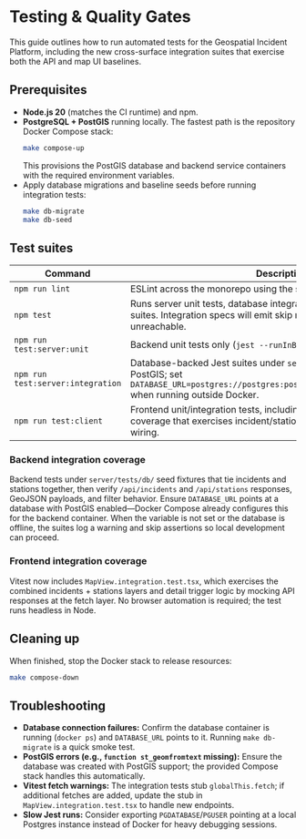 # Testing & Quality Gates

This guide outlines how to run automated tests for the Geospatial Incident Platform, including the new cross-surface integration suites that exercise both the API and map UI baselines.

## Prerequisites

- **Node.js 20** (matches the CI runtime) and npm.
- **PostgreSQL + PostGIS** running locally. The fastest path is the repository Docker Compose stack:
  ```bash
  make compose-up
  ```
  This provisions the PostGIS database and backend service containers with the required environment variables.
- Apply database migrations and baseline seeds before running integration tests:
  ```bash
  make db-migrate
  make db-seed
  ```

## Test suites

| Command                           | Description                                                                                                                                                                 |
| --------------------------------- | --------------------------------------------------------------------------------------------------------------------------------------------------------------------------- |
| `npm run lint`                    | ESLint across the monorepo using the shared root config.                                                                                                                    |
| `npm test`                        | Runs server unit tests, database integration suites, and frontend Vitest suites. Integration specs will emit skip notices if the database is unreachable.                   |
| `npm run test:server:unit`        | Backend unit tests only (`jest --runInBand`).                                                                                                                               |
| `npm run test:server:integration` | Database-backed Jest suites under `server/tests/db`. Requires PostGIS; set `DATABASE_URL=postgres://postgres:postgres@localhost:5432/postgres` when running outside Docker. |
| `npm run test:client`             | Frontend unit/integration tests, including the MapView integration coverage that exercises incident/station overlays and detail modal wiring.                               |

### Backend integration coverage

Backend tests under `server/tests/db/` seed fixtures that tie incidents and stations together, then verify `/api/incidents` and `/api/stations` responses, GeoJSON payloads, and filter behavior. Ensure `DATABASE_URL` points at a database with PostGIS enabled—Docker Compose already configures this for the backend container. When the variable is not set or the database is offline, the suites log a warning and skip assertions so local development can proceed.

### Frontend integration coverage

Vitest now includes `MapView.integration.test.tsx`, which exercises the combined incidents + stations layers and detail trigger logic by mocking API responses at the fetch layer. No browser automation is required; the test runs headless in Node.

## Cleaning up

When finished, stop the Docker stack to release resources:

```bash
make compose-down
```

## Troubleshooting

- **Database connection failures:** Confirm the database container is running (`docker ps`) and `DATABASE_URL` points to it. Running `make db-migrate` is a quick smoke test.
- **PostGIS errors (e.g., `function st_geomfromtext` missing):** Ensure the database was created with PostGIS support; the provided Compose stack handles this automatically.
- **Vitest fetch warnings:** The integration tests stub `globalThis.fetch`; if additional fetches are added, update the stub in `MapView.integration.test.tsx` to handle new endpoints.
- **Slow Jest runs:** Consider exporting `PGDATABASE`/`PGUSER` pointing at a local Postgres instance instead of Docker for heavy debugging sessions.
